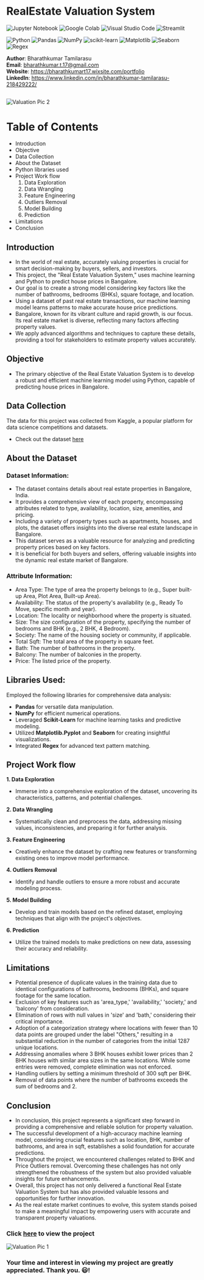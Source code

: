 # **RealEstate Valuation System**

![Jupyter Notebook](https://img.shields.io/badge/jupyter-%23FA0F00.svg?style=for-the-badge&logo=jupyter&logoColor=white)
![Google Colab](https://img.shields.io/badge/Colab-F9AB00?style=for-the-badge&logo=googlecolab&color=525252)
![Visual Studio Code](https://img.shields.io/badge/Visual%20Studio%20Code-0078d7.svg?style=for-the-badge&logo=visual-studio-code&logoColor=white)
![Streamlit](https://img.shields.io/badge/Streamlit-FF4B4B.svg?style=for-the-badge&logo=streamlit&logoColor=white)

![Python](https://img.shields.io/badge/python-3670A0?style=for-the-badge&logo=python&logoColor=ffdd54)
![Pandas](https://img.shields.io/badge/pandas-%23150458.svg?style=for-the-badge&logo=pandas&logoColor=white)
![NumPy](https://img.shields.io/badge/numpy-%23013243.svg?style=for-the-badge&logo=numpy&logoColor=white)
![scikit-learn](https://img.shields.io/badge/scikit--learn-%23F7931E.svg?style=for-the-badge&logo=scikit-learn&logoColor=white)
![Matplotlib](https://img.shields.io/badge/Matplotlib-11557c.svg?style=for-the-badge&logo=plotly&logoColor=white)
![Seaborn](https://img.shields.io/badge/Seaborn-7db0bc.svg?style=for-the-badge&logo=pypi&logoColor=white)
![Regex](https://img.shields.io/badge/Regex-64029a.svg?style=for-the-badge&logo=python&logoColor=white)

**Author**: Bharathkumar Tamilarasu <br />
**Email**: bharathkumar.t.17@gmail.com <br />
**Website**: https://bharathkumart17.wixsite.com/portfolio <br />
**LinkedIn**: https://www.linkedin.com/in/bharathkumar-tamilarasu-218429222/  <br />

##

![Valuation Pic 2](https://github.com/Bharathkumar-Tamilarasu/RealEstate-Valuation-System/blob/main/Valuation%20Pic%202.jpg)

# **Table of Contents**
  
- Introduction
- Objective
- Data Collection
- About the Dataset
- Python libraries used
- Project Work flow
  1. Data Exploration
  2. Data Wrangling
  3. Feature Engineering
  4. Outliers Removal
  5. Model Building
  6. Prediction
- Limitations
- Conclusion

## **Introduction**

* In the world of real estate, accurately valuing properties is crucial for smart decision-making by buyers, sellers, and investors. 
* This project, the "Real Estate Valuation System," uses machine learning and Python to predict house prices in Bangalore. 
* Our goal is to create a strong model considering key factors like the number of bathrooms, bedrooms (BHKs), square footage, and location.
* Using a dataset of past real estate transactions, our machine learning model learns patterns to make accurate house price predictions.
* Bangalore, known for its vibrant culture and rapid growth, is our focus. Its real estate market is diverse, reflecting many factors affecting property values.
* We apply advanced algorithms and techniques to capture these details, providing a tool for stakeholders to estimate property values accurately.

## **Objective** 

* The primary objective of the Real Estate Valuation System is to develop a robust and efficient machine learning model using Python, capable of predicting house prices in Bangalore.

## **Data Collection**

The data for this project was collected from Kaggle, a popular platform for data science competitions and datasets.

* Check out the dataset [here](https://github.com/Bharathkumar-Tamilarasu/RealEstate-Valuation-System/blob/main/bengaluru_house_prices.csv)

## **About the Dataset**

### Dataset Information:

* The dataset contains details about real estate properties in Bangalore, India. 
* It provides a comprehensive view of each property, encompassing attributes related to type, availability, location, size, amenities, and pricing.
* Including a variety of property types such as apartments, houses, and plots, the dataset offers insights into the diverse real estate landscape in Bangalore.
* This dataset serves as a valuable resource for analyzing and predicting property prices based on key factors.
* It is beneficial for both buyers and sellers, offering valuable insights into the dynamic real estate market of Bangalore.

### Attribute Information:

* Area Type: The type of area the property belongs to (e.g., Super built-up Area, Plot Area, Built-up Area).
* Availability: The status of the property's availability (e.g., Ready To Move, specific month and year).
* Location: The locality or neighborhood where the property is situated.
* Size: The size configuration of the property, specifying the number of bedrooms and BHK (e.g., 2 BHK, 4 Bedroom).
* Society: The name of the housing society or community, if applicable.
* Total Sqft: The total area of the property in square feet.
* Bath: The number of bathrooms in the property.
* Balcony: The number of balconies in the property.
* Price: The listed price of the property.

## **Libraries Used:**

Employed the following libraries for comprehensive data analysis:

* **Pandas** for versatile data manipulation.
* **NumPy** for efficient numerical operations.
* Leveraged **Scikit-Learn** for machine learning tasks and predictive modeling.
* Utilized **Matplotlib.Pyplot** and **Seaborn** for creating insightful visualizations.
* Integrated **Regex** for advanced text pattern matching.

## **Project Work flow**

**1. Data Exploration**
  - Immerse into a comprehensive exploration of the dataset, uncovering its characteristics, patterns, and potential challenges.

**2. Data Wrangling**
  - Systematically clean and preprocess the data, addressing missing values, inconsistencies, and preparing it for further analysis.

**3. Feature Engineering**
  - Creatively enhance the dataset by crafting new features or transforming existing ones to improve model performance.

**4. Outliers Removal**
  - Identify and handle outliers to ensure a more robust and accurate modeling process.

**5. Model Building**
  - Develop and train models based on the refined dataset, employing techniques that align with the project's objectives.

**6. Prediction**
  - Utilize the trained models to make predictions on new data, assessing their accuracy and reliability.


## Limitations
* Potential presence of duplicate values in the training data due to identical configurations of bathrooms, bedrooms (BHKs), and square footage for the same location.
* Exclusion of key features such as 'area_type,' 'availability,' 'society,' and 'balcony' from consideration.
* Elimination of rows with null values in 'size' and 'bath,' considering their critical importance.
* Adoption of a categorization strategy where locations with fewer than 10 data points are grouped under the label "Others," resulting in a substantial reduction in the number of categories from the initial 1287 unique locations.
* Addressing anomalies where 3 BHK houses exhibit lower prices than 2 BHK houses with similar area sizes in the same locations. While some entries were removed, complete elimination was not enforced.
* Handling outliers by setting a minimum threshold of 300 sqft per BHK.
* Removal of data points where the number of bathrooms exceeds the sum of bedrooms and 2.

## **Conclusion**

* In conclusion, this project represents a significant step forward in providing a comprehensive and reliable solution for property valuation.
* The successful development of a high-accuracy machine learning model, considering crucial features such as location, BHK, number of bathrooms, and area in sqft, establishes a solid foundation for accurate predictions.
* Throughout the project, we encountered challenges related to BHK and Price Outliers removal. Overcoming these challenges has not only strengthened the robustness of the system but also provided valuable insights for future enhancements.
* Overall, this project has not only delivered a functional Real Estate Valuation System but has also provided valuable lessons and opportunities for further innovation.
* As the real estate market continues to evolve, this system stands poised to make a meaningful impact by empowering users with accurate and transparent property valuations.

### **Click [here](https://github.com/Bharathkumar-Tamilarasu/RealEstate-Valuation-System/blob/main/RealEstate%20Valuation%20System.ipynb) to view the project**

![Valuation Pic 1](https://github.com/Bharathkumar-Tamilarasu/RealEstate-Valuation-System/blob/main/Valuation%20Pic%201.png)

### **Your time and interest in viewing my project are greatly appreciated. Thank you. 😃!**
